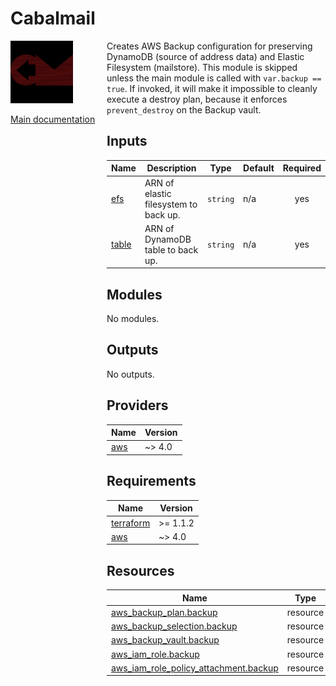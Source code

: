 <!-- BEGIN_TF_DOCS -->
# Cabalmail
<div style="width: 10em; float:left; height: 100%; padding-right: 1em;"><img src="/docs/logo.png" width="100" />
<p><a href="/README.md">Main documentation</a></p>
</div><div style="padding-left: 11em;">

Creates AWS Backup configuration for preserving DynamoDB (source of address data) and Elastic Filesystem (mailstore). This module is skipped unless the main module is called with `var.backup == true`. If invoked, it will make it impossible to cleanly execute a destroy plan, because it enforces `prevent_destroy` on the Backup vault.

## Inputs

| Name | Description | Type | Default | Required |
|------|-------------|------|---------|:--------:|
| <a name="input_efs"></a> [efs](#input\_efs) | ARN of elastic filesystem to back up. | `string` | n/a | yes |
| <a name="input_table"></a> [table](#input\_table) | ARN of DynamoDB table to back up. | `string` | n/a | yes |
## Modules

No modules.
## Outputs

No outputs.
## Providers

| Name | Version |
|------|---------|
| <a name="provider_aws"></a> [aws](#provider\_aws) | ~> 4.0 |
## Requirements

| Name | Version |
|------|---------|
| <a name="requirement_terraform"></a> [terraform](#requirement\_terraform) | >= 1.1.2 |
| <a name="requirement_aws"></a> [aws](#requirement\_aws) | ~> 4.0 |
## Resources

| Name | Type |
|------|------|
| [aws_backup_plan.backup](https://registry.terraform.io/providers/hashicorp/aws/latest/docs/resources/backup_plan) | resource |
| [aws_backup_selection.backup](https://registry.terraform.io/providers/hashicorp/aws/latest/docs/resources/backup_selection) | resource |
| [aws_backup_vault.backup](https://registry.terraform.io/providers/hashicorp/aws/latest/docs/resources/backup_vault) | resource |
| [aws_iam_role.backup](https://registry.terraform.io/providers/hashicorp/aws/latest/docs/resources/iam_role) | resource |
| [aws_iam_role_policy_attachment.backup](https://registry.terraform.io/providers/hashicorp/aws/latest/docs/resources/iam_role_policy_attachment) | resource |

</div>
<!-- END_TF_DOCS -->
